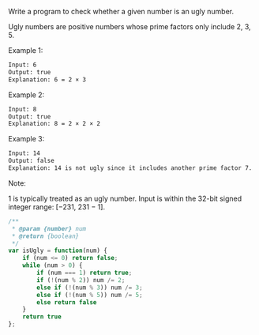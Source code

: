Write a program to check whether a given number is an ugly number.

Ugly numbers are positive numbers whose prime factors only include 2, 3, 5.


Example 1:
``` bash
Input: 6
Output: true
Explanation: 6 = 2 × 3
```

Example 2:
``` bash
Input: 8
Output: true
Explanation: 8 = 2 × 2 × 2
```
Example 3:
``` bash
Input: 14
Output: false
Explanation: 14 is not ugly since it includes another prime factor 7.
```
Note:

1 is typically treated as an ugly number.
Input is within the 32-bit signed integer range: [−231,  231 − 1].

``` js
/**
 * @param {number} num
 * @return {boolean}
 */
var isUgly = function(num) {
    if (num <= 0) return false;
    while (num > 0) {
		if (num === 1) return true;
        if (!(num % 2)) num /= 2;
        else if (!(num % 3)) num /= 3;
        else if (!(num % 5)) num /= 5;
        else return false
    }
    return true
};
```